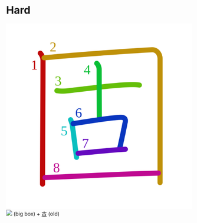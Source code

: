 # Hard
![56fa](Kanji/kanji-colorize/56fa.svg)
![](http://www.kanjidamage.com/assets/radsmall/box-16826d5946d15d36e7dd5e7c225739103c6bc96ac7ea022e07b3ddbe7a4e32fb.jpg) (big box) + [古](Kanji/kanji-dict/古.md) (old)